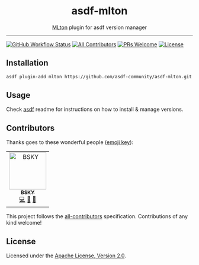 <div align="center">
<h1>asdf-mlton</h1>
<span><a href="http://mlton.org">MLton</a> plugin for asdf version manager</span>
</div>
<hr />

[![GitHub Workflow Status](https://img.shields.io/github/workflow/status/asdf-community/asdf-mlton/Main%20workflow?style=flat-square)](https://github.com/asdf-community/asdf-mlton/actions)
[![All Contributors](https://img.shields.io/badge/all_contributors-1-orange.svg?style=flat-square)](#contributors)
[![PRs Welcome](https://img.shields.io/badge/PRs-welcome-brightgreen.svg?style=flat-square)](http://makeapullrequest.com)
[![License](https://img.shields.io/github/license/asdf-community/asdf-mlton?style=flat-square&color=brightgreen)](https://github.com/asdf-community/asdf-mlton/blob/master/LICENSE)

## Installation

```bash
asdf plugin-add mlton https://github.com/asdf-community/asdf-mlton.git
```

## Usage

Check [asdf](https://github.com/asdf-vm/asdf) readme for instructions on how to
install & manage versions.

## Contributors

Thanks goes to these wonderful people
([emoji key](https://allcontributors.org/docs/en/emoji-key)):

<!-- ALL-CONTRIBUTORS-LIST:START - Do not remove or modify this section -->
<!-- prettier-ignore -->
<table>
  <tr>
    <td align="center"><a href="https://bsky.moe"><img src="https://avatars3.githubusercontent.com/u/38746192?v=4" width="100px;" alt="BSKY"/><br /><sub><b>BSKY</b></sub></a><br /><a href="https://github.com/asdf-community/asdf-mlton/commits?author=imbsky" title="Code">💻</a> <a href="https://github.com/asdf-community/asdf-mlton/commits?author=imbsky" title="Documentation">📖</a> <a href="#maintenance-imbsky" title="Maintenance">🚧</a></td>
  </tr>
</table>

<!-- ALL-CONTRIBUTORS-LIST:END -->

This project follows the
[all-contributors](https://github.com/all-contributors/all-contributors)
specification. Contributions of any kind welcome!

## License

Licensed under the
[Apache License, Version 2.0](https://www.apache.org/licenses/LICENSE-2.0).
